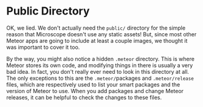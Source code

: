 # Public Directory

OK, we lied. We don't actually need the `public/` directory for the simple reason that Microscope doesn't use any static assets! But, since most other Meteor apps are going to include at least a couple images, we thought it was important to cover it too.

By the way, you might also notice a hidden `.meteor` directory. This is where Meteor stores its own code, and modifying things in there is usually a very bad idea. In fact, you don't really ever need to look in this directory at all. The only exceptions to this are the `.meteor/`packages and `.meteor/release` files, which are respectively used to list your smart packages and the version of Meteor to use. When you add packages and change Meteor releases, it can be helpful to check the changes to these files.

